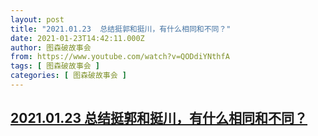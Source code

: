 ```yaml
---
layout: post
title: "2021.01.23  总结挺郭和挺川，有什么相同和不同？"
date: 2021-01-23T14:42:11.000Z
author: 图森破故事会
from: https://www.youtube.com/watch?v=QODdiYNthfA
tags: [ 图森破故事会 ]
categories: [ 图森破故事会 ]
---
```

<!--1611412931000-->
[2021.01.23  总结挺郭和挺川，有什么相同和不同？](https://www.youtube.com/watch?v=QODdiYNthfA)
------

<div>

</div>
